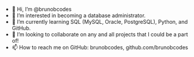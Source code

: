 - 👋 Hi, I’m @brunobcodes
- 👀 I’m interested in becoming a database administrator.
- 🌱 I’m currently learning SQL (MySQL, Oracle, PostgreSQL), Python, and GitHub.
- 💞️ I’m looking to collaborate on any and all projects that I could be a part of!
- 📫 How to reach me on GitHub: brunobcodes, github.com/brunobcodes

<!---
brunobcodes/brunobcodes is a ✨ special ✨ repository because its `README.md` (this file) appears on your GitHub profile.
You can click the Preview link to take a look at your changes.
--->
